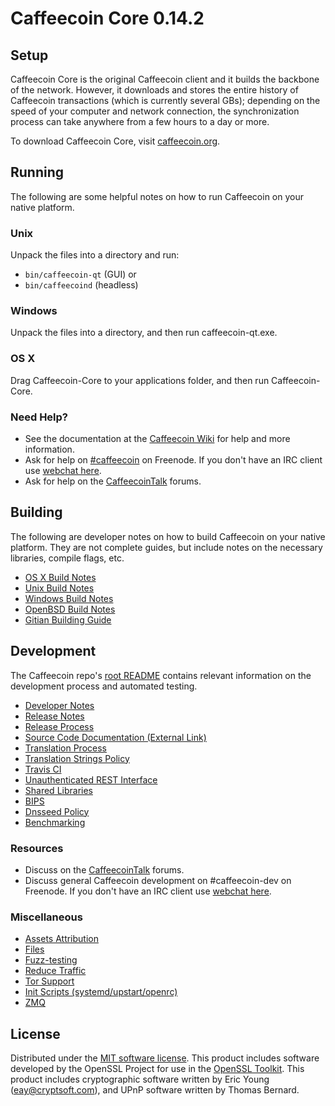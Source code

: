 Caffeecoin Core 0.14.2
=====================

Setup
---------------------
Caffeecoin Core is the original Caffeecoin client and it builds the backbone of the network. However, it downloads and stores the entire history of Caffeecoin transactions (which is currently several GBs); depending on the speed of your computer and network connection, the synchronization process can take anywhere from a few hours to a day or more.

To download Caffeecoin Core, visit [caffeecoin.org](https://caffeecoin.org).

Running
---------------------
The following are some helpful notes on how to run Caffeecoin on your native platform.

### Unix

Unpack the files into a directory and run:

- `bin/caffeecoin-qt` (GUI) or
- `bin/caffeecoind` (headless)

### Windows

Unpack the files into a directory, and then run caffeecoin-qt.exe.

### OS X

Drag Caffeecoin-Core to your applications folder, and then run Caffeecoin-Core.

### Need Help?

* See the documentation at the [Caffeecoin Wiki](https://caffeecoin.info/)
for help and more information.
* Ask for help on [#caffeecoin](http://webchat.freenode.net?channels=caffeecoin) on Freenode. If you don't have an IRC client use [webchat here](http://webchat.freenode.net?channels=caffeecoin).
* Ask for help on the [CaffeecoinTalk](https://caffeecointalk.io/) forums.

Building
---------------------
The following are developer notes on how to build Caffeecoin on your native platform. They are not complete guides, but include notes on the necessary libraries, compile flags, etc.

- [OS X Build Notes](build-osx.md)
- [Unix Build Notes](build-unix.md)
- [Windows Build Notes](build-windows.md)
- [OpenBSD Build Notes](build-openbsd.md)
- [Gitian Building Guide](gitian-building.md)

Development
---------------------
The Caffeecoin repo's [root README](/README.md) contains relevant information on the development process and automated testing.

- [Developer Notes](developer-notes.md)
- [Release Notes](release-notes.md)
- [Release Process](release-process.md)
- [Source Code Documentation (External Link)](https://dev.visucore.com/caffeecoin/doxygen/)
- [Translation Process](translation_process.md)
- [Translation Strings Policy](translation_strings_policy.md)
- [Travis CI](travis-ci.md)
- [Unauthenticated REST Interface](REST-interface.md)
- [Shared Libraries](shared-libraries.md)
- [BIPS](bips.md)
- [Dnsseed Policy](dnsseed-policy.md)
- [Benchmarking](benchmarking.md)

### Resources
* Discuss on the [CaffeecoinTalk](https://caffeecointalk.io/) forums.
* Discuss general Caffeecoin development on #caffeecoin-dev on Freenode. If you don't have an IRC client use [webchat here](http://webchat.freenode.net/?channels=caffeecoin-dev).

### Miscellaneous
- [Assets Attribution](assets-attribution.md)
- [Files](files.md)
- [Fuzz-testing](fuzzing.md)
- [Reduce Traffic](reduce-traffic.md)
- [Tor Support](tor.md)
- [Init Scripts (systemd/upstart/openrc)](init.md)
- [ZMQ](zmq.md)

License
---------------------
Distributed under the [MIT software license](/COPYING).
This product includes software developed by the OpenSSL Project for use in the [OpenSSL Toolkit](https://www.openssl.org/). This product includes
cryptographic software written by Eric Young ([eay@cryptsoft.com](mailto:eay@cryptsoft.com)), and UPnP software written by Thomas Bernard.
